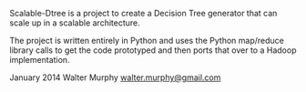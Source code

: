 Scalable-Dtree is a project to create a Decision Tree generator that can scale up in a scalable architecture.

The project is written entirely in Python and uses the Python map/reduce library calls to get the code prototyped and then ports that over to a Hadoop implementation.


January 2014
Walter Murphy
walter.murphy@gmail.com

